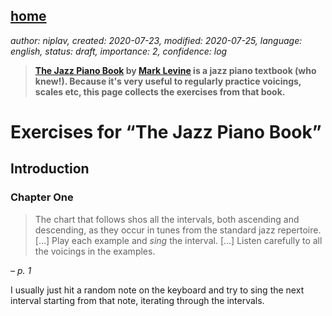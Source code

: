 [home](./index.md)
------------------

*author: niplav, created: 2020-07-23, modified: 2020-07-25, language: english, status: draft, importance: 2, confidence: log*

> __[The Jazz Piano
Book](https://en.wikipedia.org/wiki/The_Jazz_Piano_Book) by [Mark
Levine](https://en.wikipedia.org/wiki/Mark_Levine_(musician)) is a jazz
piano textbook (who knew!). Because it's very useful to regularly practice
voicings, scales etc, this page collects the exercises from that book.__

Exercises for “The Jazz Piano Book”
===================================

Introduction
------------

### Chapter One

> The chart that follows shos all the intervals, both ascending
and descending, as they occur in tunes from the standard jazz
repertoire. […] Play each example and *sing* the interval. […]
Listen carefully to all the voicings in the examples.

*– p. 1*

I usually just hit a random note on the keyboard and try to sing the
next interval starting from that note, iterating through the intervals.

<!--TODO: Image of all possible intervals here-->
